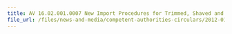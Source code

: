 ```yaml
---
title: AV 16.02.001.0007 New Import Procedures for Trimmed, Shaved and Polished Coconuts 
file_url: /files/news-and-media/competent-authorities-circulars/2012-01-30-CA.pdf
---
```

